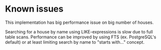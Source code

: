 # Known issues

This implementation has big performance issue on big number of houses.

Searching for a house by name using LIKE-expressions is slow due to full table scans.
Performance can be improved by using FTS (ex. PostgreSQL's default) or at least limiting search by name to "starts with..." concept. 
